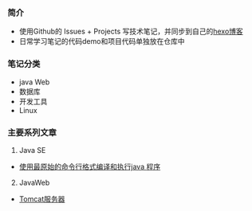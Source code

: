 ### 简介
- 使用Github的 Issues + Projects 写技术笔记，并同步到自己的[hexo博客](https://huangtiancai.github.io/)
- 日常学习笔记的代码demo和项目代码单独放在仓库中

### 笔记分类
- java Web
- 数据库
- 开发工具
- Linux
### 主要系列文章
1. Java SE
- [使用最原始的命令行格式编译和执行java 程序](https://github.com/huangtiancai/LearningNotes/issues/1)
2. JavaWeb
- [Tomcat服务器](https://github.com/huangtiancai/LearningNotes/issues/2)

